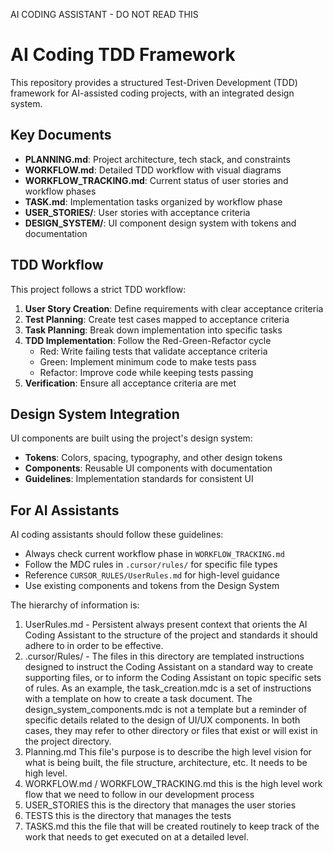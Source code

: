 AI CODING ASSISTANT - DO NOT READ THIS

# AI Coding TDD Framework

This repository provides a structured Test-Driven Development (TDD) framework for AI-assisted coding projects, with an integrated design system.

## Key Documents

- **PLANNING.md**: Project architecture, tech stack, and constraints
- **WORKFLOW.md**: Detailed TDD workflow with visual diagrams
- **WORKFLOW_TRACKING.md**: Current status of user stories and workflow phases
- **TASK.md**: Implementation tasks organized by workflow phase
- **USER_STORIES/**: User stories with acceptance criteria
- **DESIGN_SYSTEM/**: UI component design system with tokens and documentation

## TDD Workflow

This project follows a strict TDD workflow:

1. **User Story Creation**: Define requirements with clear acceptance criteria
2. **Test Planning**: Create test cases mapped to acceptance criteria
3. **Task Planning**: Break down implementation into specific tasks
4. **TDD Implementation**: Follow the Red-Green-Refactor cycle
   - Red: Write failing tests that validate acceptance criteria
   - Green: Implement minimum code to make tests pass
   - Refactor: Improve code while keeping tests passing
5. **Verification**: Ensure all acceptance criteria are met

## Design System Integration

UI components are built using the project's design system:

- **Tokens**: Colors, spacing, typography, and other design tokens
- **Components**: Reusable UI components with documentation
- **Guidelines**: Implementation standards for consistent UI

## For AI Assistants

AI coding assistants should follow these guidelines:

- Always check current workflow phase in `WORKFLOW_TRACKING.md`
- Follow the MDC rules in `.cursor/rules/` for specific file types
- Reference `CURSOR_RULES/UserRules.md` for high-level guidance
- Use existing components and tokens from the Design System


The hierarchy of information is:
1. UserRules.md - Persistent always present context that orients the AI Coding Assistant to the structure of the project and standards it should adhere to in order to be effective.
2. .cursor/Rules/ - The files in this directory are templated instructions designed to instruct the Coding Assistant on a standard way to create supporting files, or to inform the Coding Assistant on topic specific sets of rules. As an example, the task_creation.mdc is a set of instructions with a template on how to create a task document. The design_system_components.mdc is not a template but a reminder of specific details related to the design of UI/UX components. In both cases, they may refer to other directory or files that exist or will exist in the project directory.
3. Planning.md This file's purpose is to describe the high level vision for what is being built, the file structure, architecture, etc. It needs to be high level.
4. WORKFLOW.md / WORKFLOW_TRACKING.md this is the high level work flow that we need to follow in our development process
5. USER_STORIES this is the directory that manages the user stories
6. TESTS this is the directory that manages the tests
7. TASKS.md this the file that will be created routinely to keep track of the work that needs to get executed on at a detailed level.